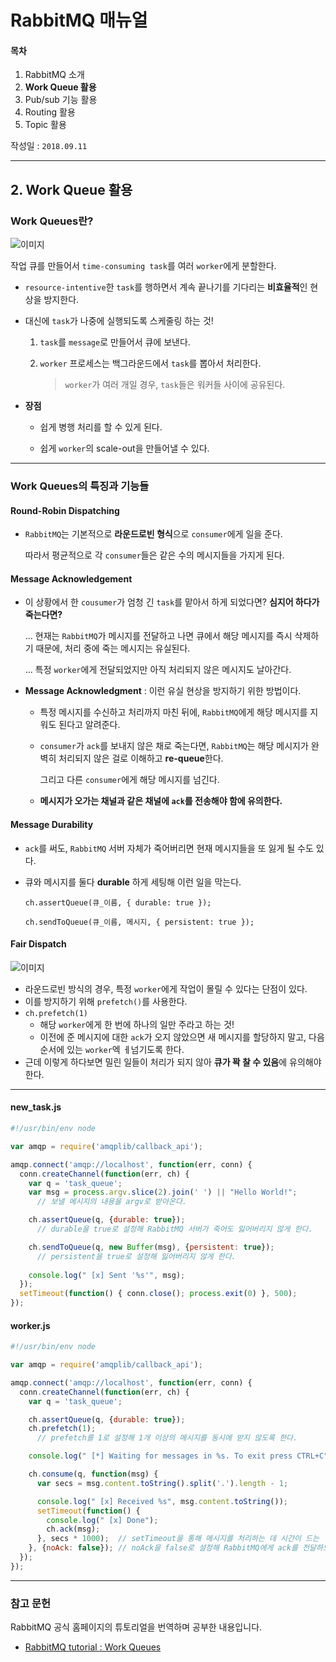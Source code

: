 # RabbitMQ 매뉴얼

#### 목차

1. RabbitMQ 소개
2. **Work Queue 활용**
3. Pub/sub 기능 활용
4. Routing 활용
5. Topic 활용

작성일 : ```2018.09.11```



------

## 2. Work Queue 활용

### Work Queues란?

![이미지](https://blogfiles.pstatic.net/MjAxODA5MTFfMjAy/MDAxNTM2NjUxMzQ2OTQ4.X5SbVd2jBmcPk45TXeEPsR5d5H4SRE4p67mSwPZ8mw8g.2f_wgO-2V7CCdnLEAE6bHNiVO23CU5mbPS9aV3mXSJ4g.JPEG.3457soso/python-two.jpg)

작업 큐를 만들어서 ```time-consuming task```를 여러 ```worker```에게 분할한다.

- ```resource-intentive```한 ```task```를 행하면서 계속 끝나기를 기다리는 **비효율적**인 현상을 방지한다.

- 대신에 ```task```가 나중에 실행되도록 스케줄링 하는 것!

  1. ```task```를 ```message```로 만들어서 큐에 보낸다.

  2. ```worker``` 프로세스는 백그라운드에서 ```task```를 뽑아서 처리한다.

     > ```worker```가 여러 개일 경우, ```task```들은 워커들 사이에 공유된다.



- **장점**

  - 쉽게 병행 처리를 할 수 있게 된다.

  - 쉽게 ```worker```의 scale-out을 만들어낼 수 있다.

    

___

### Work Queues의 특징과 기능들

#### Round-Robin Dispatching

- ```RabbitMQ```는 기본적으로 **라운드로빈 형식**으로 ```consumer```에게 일을 준다.

  따라서 평균적으로 각 ```consumer```들은 같은 수의 메시지들을 가지게 된다.

  

#### Message Acknowledgement

- 이 상황에서 한 ```cousumer```가 엄청 긴 ```task```를 맡아서 하게 되었다면? **심지어 하다가 죽는다면?**

  ... 현재는 ```RabbitMQ```가 메시지를 전달하고 나면 큐에서 해당 메시지를 즉시 삭제하기 때문에, 처리 중에 죽는 메시지는 유실된다.

  ... 특정 ```worker```에게 전달되었지만 아직 처리되지 않은 메시지도 날아간다.

- **Message Acknowledgment** : 이런 유실 현상을 방지하기 위한 방법이다.

  - 특정 메시지를 수신하고 처리까지 마친 뒤에, ```RabbitMQ```에게 해당 메시지를 지워도 된다고 알려준다.

  - ```consumer```가 ```ack```를 보내지 않은 채로 죽는다면, ```RabbitMQ```는 해당 메시지가 완벽히 처리되지 않은 걸로 이해하고 **re-queue**한다.

    그리고 다른 ```consumer```에게 해당 메시지를 넘긴다.

  - **메시지가 오가는 채널과 같은 채널에 ```ack```를 전송해야 함에 유의한다.**

  

#### Message Durability

- ```ack```를 써도, ```RabbitMQ``` 서버 자체가 죽어버리면 현재 메시지들을 또 잃게 될 수도 있다.

- 큐와 메시지를 둘다 **durable** 하게 세팅해 이런 일을 막는다.

  ```ch.assertQueue(큐_이름, { durable: true });```

  ```ch.sendToQueue(큐_이름, 메시지, { persistent: true });```



#### Fair Dispatch

![이미지](https://blogfiles.pstatic.net/MjAxODA5MTFfMjA2/MDAxNTM2NjUxMzQ0MjE2.E8iLRpQVNchlczzSbKxPsU4jibDjWH9utDjzlCgu48og.SyUXffEo_tjJUchWRFVu-ce-bMN8pFabzLnIiC6lOUgg.JPEG.3457soso/prefetch-count.jpg)

- 라운드로빈 방식의 경우, 특정 ```worker```에게 작업이 몰릴 수 있다는 단점이 있다.
- 이를 방지하기 위해 ```prefetch()```를 사용한다.
- ```ch.prefetch(1)``` 
  - 해당 ```worker```에게 한 번에 하나의 일만 주라고 하는 것!
  - 이전에 준 메시지에 대한 ```ack```가 오지 않았으면 새 메시지를 할당하지 말고, 다음 순서에 있는 ```worker```엑 ㅔ넘기도록 한다.
- 근데 이렇게 하다보면 밀린 일들이 처리가 되지 않아 **큐가 꽉 찰 수 있음**에 유의해야 한다.



____

#### new_task.js

```javascript
#!/usr/bin/env node

var amqp = require('amqplib/callback_api');

amqp.connect('amqp://localhost', function(err, conn) {
  conn.createChannel(function(err, ch) {
    var q = 'task_queue';
    var msg = process.argv.slice(2).join(' ') || "Hello World!";
      // 보낼 메시지의 내용을 argv로 받아온다.

    ch.assertQueue(q, {durable: true});
      // durable을 true로 설정해 RabbitMQ 서버가 죽어도 잃어버리지 않게 한다.

    ch.sendToQueue(q, new Buffer(msg), {persistent: true});
      // persistent을 true로 설정해 잃어버리지 않게 한다.
      
    console.log(" [x] Sent '%s'", msg);
  });
  setTimeout(function() { conn.close(); process.exit(0) }, 500);
});
```



#### worker.js

```javascript
#!/usr/bin/env node

var amqp = require('amqplib/callback_api');

amqp.connect('amqp://localhost', function(err, conn) {
  conn.createChannel(function(err, ch) {
    var q = 'task_queue';

    ch.assertQueue(q, {durable: true});
    ch.prefetch(1);
      // prefetch를 1로 설정해 1개 이상의 메시지를 동시에 받지 않도록 한다.

    console.log(" [*] Waiting for messages in %s. To exit press CTRL+C", q);

    ch.consume(q, function(msg) {
      var secs = msg.content.toString().split('.').length - 1;

      console.log(" [x] Received %s", msg.content.toString());
      setTimeout(function() {
        console.log(" [x] Done");
        ch.ack(msg);
      }, secs * 1000);  // setTimeout을 통해 메시지를 처리하는 데 시간이 드는 '척'한다.
    }, {noAck: false}); // noAck을 false로 설정해 RabbitMQ에게 ack를 전달하도록 한다.
  });
});
```



___

### 참고 문헌

RabbitMQ 공식 홈페이지의 튜토리얼을 번역하며 공부한 내용입니다.

- [RabbitMQ tutorial : Work Queues](https://www.rabbitmq.com/tutorials/tutorial-two-javascript.html)